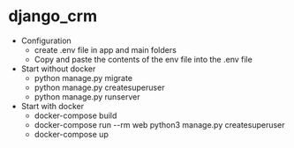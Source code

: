 # django_crm

- Configuration
    - create .env file in app and main folders
    - Copy and paste the contents of the env file into the .env file 
- Start without docker
    - python manage.py migrate
    - python manage.py createsuperuser
    - python manage.py runserver
- Start with docker
    - docker-compose build
    - docker-compose run --rm web python3 manage.py createsuperuser
    - docker-compose up

